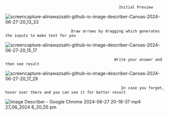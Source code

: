                                                       Initial Preview
![screencapture-alinawazsahi-github-io-image-describer-Canvas-2024-06-27-20_13_33](https://github.com/AliNawazSahi/image-describer--Canvas-/assets/125664781/7e845bab-6547-47dc-aa9d-95f2d076237b)


                                 Draw arrows by dragging which generates the inputs to make test for you                                                
                                                                    
![screencapture-alinawazsahi-github-io-image-describer-Canvas-2024-06-27-20_15_17](https://github.com/AliNawazSahi/image-describer--Canvas-/assets/125664781/35f50022-58fc-409e-bba7-cdfada2537c5)

                                                    Write your answer and then see result 

![screencapture-alinawazsahi-github-io-image-describer-Canvas-2024-06-27-20_17_29](https://github.com/AliNawazSahi/image-describer--Canvas-/assets/125664781/71ca8f9f-1de4-4ea9-8b56-52aee3633b8c)


                                                       In case you forget, hover over there and you can see it for better result

![Image Describer - Google Chrome 2024-06-27 20-18-37 mp4 27_06_2024 8_20_55 pm](https://github.com/AliNawazSahi/image-describer--Canvas-/assets/125664781/b0c70c88-f122-4340-9c76-b5d10c0b5534)
